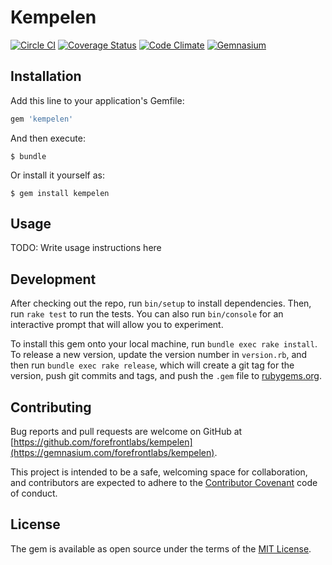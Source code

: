 # Kempelen

[![Circle CI](https://img.shields.io/circleci/project/forefrontlabs/kempelen.svg)](https://circleci.com/gh/forefrontlabs/kempelen/tree/master)
[![Coverage Status](https://coveralls.io/repos/forefrontlabs/kempelen/badge.svg?branch=master&service=github)](https://coveralls.io/github/forefrontlabs/kempelen?branch=master)
[![Code Climate](https://codeclimate.com/github/forefrontlabs/kempelen/badges/gpa.svg)](https://codeclimate.com/github/forefrontlabs/kempelen)
[![Gemnasium](https://img.shields.io/gemnasium/forefrontlabs/kempelen.svg)](https://gemnasium.com/forefrontlabs/kempelen)

## Installation

Add this line to your application's Gemfile:

```ruby
gem 'kempelen'
```

And then execute:

    $ bundle

Or install it yourself as:

    $ gem install kempelen

## Usage

TODO: Write usage instructions here

## Development

After checking out the repo, run `bin/setup` to install dependencies. Then, run `rake test` to 
run the tests. You can also run `bin/console` for an interactive prompt that will allow you to experiment.

To install this gem onto your local machine, run `bundle exec rake install`. To release a new 
version, update the version number in `version.rb`, and then run `bundle exec rake release`, which 
will create a git tag for the version, push git commits and tags, and push the `.gem` file 
to [rubygems.org](https://rubygems.org).

## Contributing

Bug reports and pull requests are welcome on GitHub at [https://github.com/forefrontlabs/kempelen](https://gemnasium.com/forefrontlabs/kempelen). 

This project is intended to be a safe, welcoming space for collaboration, and contributors are expected to 
adhere to the [Contributor Covenant](contributor-covenant.org) code of conduct.

## License

The gem is available as open source under the terms of the [MIT License](http://opensource.org/licenses/MIT).

